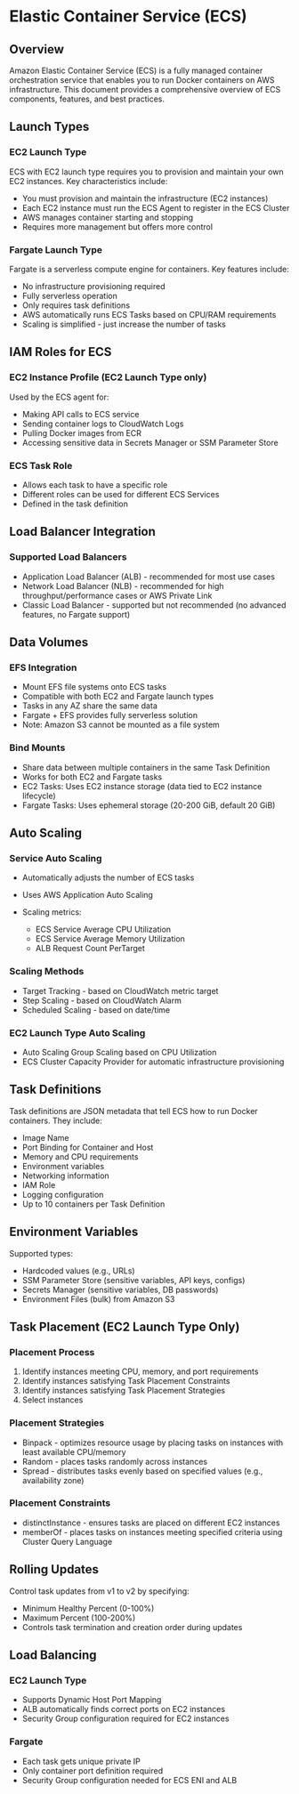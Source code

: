 # Elastic Container Service (ECS)

## Overview
Amazon Elastic Container Service (ECS) is a fully managed container orchestration service that enables you to run Docker containers on AWS infrastructure. This document provides a comprehensive overview of ECS components, features, and best practices.

## Launch Types

### EC2 Launch Type
ECS with EC2 launch type requires you to provision and maintain your own EC2 instances. Key characteristics include:

* You must provision and maintain the infrastructure (EC2 instances)
* Each EC2 instance must run the ECS Agent to register in the ECS Cluster
* AWS manages container starting and stopping
* Requires more management but offers more control

### Fargate Launch Type
Fargate is a serverless compute engine for containers. Key features include:

* No infrastructure provisioning required
* Fully serverless operation
* Only requires task definitions
* AWS automatically runs ECS Tasks based on CPU/RAM requirements
* Scaling is simplified - just increase the number of tasks

## IAM Roles for ECS

### EC2 Instance Profile (EC2 Launch Type only)
Used by the ECS agent for:

* Making API calls to ECS service
* Sending container logs to CloudWatch Logs
* Pulling Docker images from ECR
* Accessing sensitive data in Secrets Manager or SSM Parameter Store

### ECS Task Role
* Allows each task to have a specific role
* Different roles can be used for different ECS Services
* Defined in the task definition

## Load Balancer Integration

### Supported Load Balancers
* Application Load Balancer (ALB) - recommended for most use cases
* Network Load Balancer (NLB) - recommended for high throughput/performance cases or AWS Private Link
* Classic Load Balancer - supported but not recommended (no advanced features, no Fargate support)

## Data Volumes

### EFS Integration
* Mount EFS file systems onto ECS tasks
* Compatible with both EC2 and Fargate launch types
* Tasks in any AZ share the same data
* Fargate + EFS provides fully serverless solution
* Note: Amazon S3 cannot be mounted as a file system

### Bind Mounts
* Share data between multiple containers in the same Task Definition
* Works for both EC2 and Fargate tasks
* EC2 Tasks: Uses EC2 instance storage (data tied to EC2 instance lifecycle)
* Fargate Tasks: Uses ephemeral storage (20-200 GiB, default 20 GiB)

## Auto Scaling

### Service Auto Scaling
* Automatically adjusts the number of ECS tasks
* Uses AWS Application Auto Scaling
* Scaling metrics:

  - ECS Service Average CPU Utilization
  - ECS Service Average Memory Utilization
  - ALB Request Count PerTarget

### Scaling Methods
* Target Tracking - based on CloudWatch metric target
* Step Scaling - based on CloudWatch Alarm
* Scheduled Scaling - based on date/time

### EC2 Launch Type Auto Scaling
* Auto Scaling Group Scaling based on CPU Utilization
* ECS Cluster Capacity Provider for automatic infrastructure provisioning

## Task Definitions
Task definitions are JSON metadata that tell ECS how to run Docker containers. They include:

* Image Name
* Port Binding for Container and Host
* Memory and CPU requirements
* Environment variables
* Networking information
* IAM Role
* Logging configuration
* Up to 10 containers per Task Definition

## Environment Variables
Supported types:

* Hardcoded values (e.g., URLs)
* SSM Parameter Store (sensitive variables, API keys, configs)
* Secrets Manager (sensitive variables, DB passwords)
* Environment Files (bulk) from Amazon S3

## Task Placement (EC2 Launch Type Only)

### Placement Process
1. Identify instances meeting CPU, memory, and port requirements
2. Identify instances satisfying Task Placement Constraints
3. Identify instances satisfying Task Placement Strategies
4. Select instances

### Placement Strategies
* Binpack - optimizes resource usage by placing tasks on instances with least available CPU/memory
* Random - places tasks randomly across instances
* Spread - distributes tasks evenly based on specified values (e.g., availability zone)

### Placement Constraints
* distinctInstance - ensures tasks are placed on different EC2 instances
* memberOf - places tasks on instances meeting specified criteria using Cluster Query Language

## Rolling Updates
Control task updates from v1 to v2 by specifying:

* Minimum Healthy Percent (0-100%)
* Maximum Percent (100-200%)
* Controls task termination and creation order during updates

## Load Balancing

### EC2 Launch Type
* Supports Dynamic Host Port Mapping
* ALB automatically finds correct ports on EC2 instances
* Security Group configuration required for EC2 instances

### Fargate
* Each task gets unique private IP
* Only container port definition required
* Security Group configuration needed for ECS ENI and ALB
